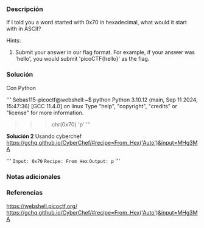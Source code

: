 ### Descripción
If I told you a word started with 0x70 in hexadecimal, what would it start with in ASCII?

Hints:
1. Submit your answer in our flag format. For example, if your answer was 'hello', you would submit 'picoCTF{hello}' as the flag.

### Solución
Con Python

'''
Sebas115-picoctf@webshell:~$ python
Python 3.10.12 (main, Sep 11 2024, 15:47:36) [GCC 11.4.0] on linux
Type "help", "copyright", "credits" or "license" for more information.
>>> chr(0x70)
'p'
'''

**Solución 2**
Usando cyberchef https://gchq.github.io/CyberChef/#recipe=From_Hex('Auto')&input=MHg3MA

'''
`Input: 0x70`
`Recipe: From Hex`
`Output: p`
'''

### Notas adicionales

### Referencias
https://webshell.picoctf.org/
https://gchq.github.io/CyberChef/#recipe=From_Hex('Auto')&input=MHg3MA